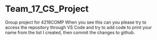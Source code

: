 # Team_17_CS_Project
Group project for 4216COMP
When you see this can you please try to access the repository through VS Code and try to add code to print your name from the list I created, then commit the changes to github.
